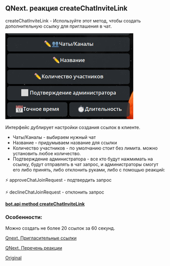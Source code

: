 ## QNext. реакция createChatInviteLink

createChatInviteLink - Используйте этот метод, чтобы создать дополнительную ссылку для приглашения в чат.

![](./1.png)

Интерфейс  дублирует настройки создания ссылок в клиенте.
* Чаты/Каналы - выбираем нужный чат
* Название - придумываем название для ссылки
* Количество участников - по умолчанию стоит без лимита. можно установить любое количество.
* Подтверждение администратора - все кто будут нажмимать на ссылку, будут отправлять в чат запрос, и администраторы смогут его либо принять, либо отклонить руками, либо с помощью реакций:


⚡️ approveChatJoinRequest - подтвердить запрос

⚡️ declineChatJoinRequest - отклонить запрос





[**bot.api method createChatInviteLink** ](https://core.telegram.org/bots/api#createchatinvitelink)
### Особенности:

Можно создать не более 20 ссылок за 60 секунд.



[Qnext. Пригласительные ссылки](/docs-test/_export/admin/invitelink-about)

[QNext. Перечень реакции](/docs-test/_export/reactions)
  
[Original](https://telegra.ph/QNext-admin-reaction-createChatInviteLink-09-25)